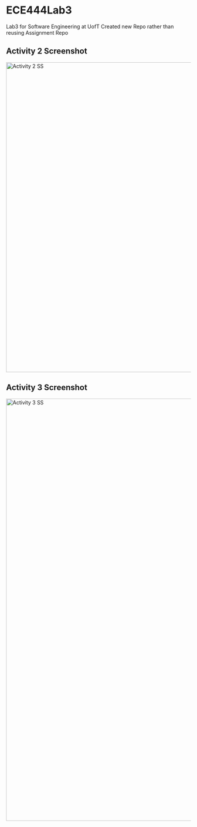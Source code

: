 # ECE444Lab3
Lab3 for Software Engineering at UofT Created new Repo rather than reusing Assignment Repo

## Activity 2 Screenshot

<img width="845" alt="Activity 2 SS" src="https://github.com/KevinSadigh/ECE444Lab3/assets/79182046/10bedcb9-b69c-441e-baa7-f4a1b6f1fa06">

## Activity 3 Screenshot 

<img width="1151" alt="Activity 3 SS" src="https://github.com/KevinSadigh/ECE444Lab3/assets/79182046/c0c1bf3c-74a1-45c2-99e5-341c3aeada8d">
